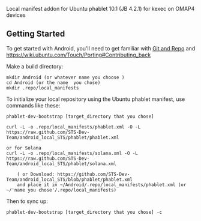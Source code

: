Local manifest addon for Ubuntu phablet 10.1 (JB 4.2.1) for kexec on OMAP4 devices

Getting Started
---------------

To get started with Android, you'll need to get
familiar with [Git and Repo](http://source.android.com/download/using-repo) and
https://wiki.ubuntu.com/Touch/Porting#Contributing_back

Make a build directory:

	mkdir Android (or whatever name you choose )
	cd Android (or the name  you chose)
	mkdir .repo/local_manifests
	

To initialize your local repository using the Ubuntu phablet manifest, use commands like these:

    phablet-dev-bootstrap [target_directory that you chose]
    
    curl -L -o .repo/local_manifests/phablet.xml -O -L https://raw.github.com/STS-Dev-Team/android_local_STS/phablet/phablet.xml
    
    or for Solana
    curl -L -o .repo/local_manifests/solana.xml -O -L https://raw.github.com/STS-Dev-Team/android_local_STS/phablet/solana.xml

    	( or Download: https://github.com/STS-Dev-Team/android_local_STS/blob/phablet/phablet.xml
		and place it in ~/Android/.repo/local_manifests/phablet.xml (or ~/'name you chose'/.repo/local_manifests)

Then to sync up:

    phablet-dev-bootstrap [target_directory that you chose] -c
